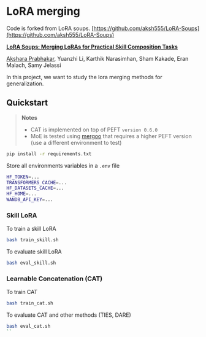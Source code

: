 # LoRA merging 

Code is forked from LoRA soups. [https://github.com/aksh555/LoRA-Soups](https://github.com/aksh555/LoRA-Soups)

**[LoRA Soups: Merging LoRAs for Practical Skill Composition Tasks](https://arxiv.org/abs/2410.13025)**

[Akshara Prabhakar](https://aksh555.github.io/), Yuanzhi Li, Karthik Narasimhan, Sham Kakade, Eran Malach, Samy Jelassi

In this project, we want to study the lora merging methods for generalization. 
## Quickstart

> **Notes**
> * CAT is implemented on top of PEFT `version 0.6.0`
> * MoE is tested using [mergoo](https://github.com/Leeroo-AI/mergoo) that requires a higher PEFT version (use a different environment to test)

```bash
pip install -r requirements.txt
```

Store all environments variables in a `.env` file
```bash
HF_TOKEN=...
TRANSFORMERS_CACHE=...
HF_DATASETS_CACHE=...
HF_HOME=...
WANDB_API_KEY=...
```

### Skill LoRA
To train a skill LoRA
```bash
bash train_skill.sh
```

To evaluate skill LoRA
```bash
bash eval_skill.sh
```

### Learnable Concatenation (CAT)
To train CAT
```bash
bash train_cat.sh
```

To evaluate CAT and other methods (TIES, DARE)
```bash
bash eval_cat.sh
``